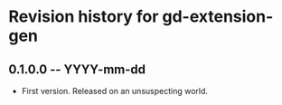 # Revision history for gd-extension-gen

## 0.1.0.0 -- YYYY-mm-dd

* First version. Released on an unsuspecting world.
